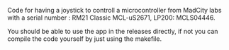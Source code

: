 Code for having a joystick to controll a microcontroller from MadCity labs with a serial number : RM21 Classic MCL-uS2671, LP200: MCLS04446.

You should be able to use the app in the releases directly, if not you can compile the code yourself by just using the makefile.